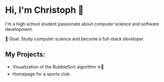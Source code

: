 # Hi, I'm Christoph 👋

I'm a high school student passionate about computer science and software development.

🚀 Goal: Study computer science and become a full-stack developer

## My Projects:
- Visualization of the BubbleSort algorithm ☕🫧
- Homepage for a sports club 

<!--
**ChristophW610/ChristophW610** is a ✨ _special_ ✨ repository because its `README.md` (this file) appears on your GitHub profile.

Here are some ideas to get you started:

- 🔭 I’m currently working on ...
- 🌱 I’m currently learning ...
- 👯 I’m looking to collaborate on ...
- 🤔 I’m looking for help with ...
- 💬 Ask me about ...
- 📫 How to reach me: ...
- 😄 Pronouns: ...
- ⚡ Fun fact: ...
-->
